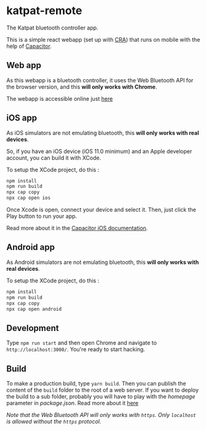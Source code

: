 # katpat-remote

The Katpat bluetooth controller app.

This is a simple react webapp (set up with [CRA](https://github.com/facebook/create-react-app)) that runs on mobile with the help of [Capacitor](https://capacitor.ionicframework.com/).

## Web app

As this webapp is a bluetooth controller, it uses the Web Bluetooth API for the browser version, and this **will only works with Chrome**.

The webapp is accessible online just [here](https://kaelhem.github.io/katpat/remote-controller)

## iOS app

As iOS simulators are not emulating bluetooth, this **will only works with real devices**.

So, if you have an iOS device (iOS 11.0 minimum) and an Apple developer account, you can build it with XCode.

To setup the XCode project, do this :
```sh
npm install
npm run build
npx cap copy
npx cap open ios
```
Once Xcode is open, connect your device and select it. Then, just click the Play button to run your app.

Read more about it in the [Capacitor iOS documentation](https://capacitor.ionicframework.com/docs/ios/).

## Android app

As Android simulators are not emulating bluetooth, this **will only works with real devices**.

To setup the XCode project, do this :
```sh
npm install
npm run build
npx cap copy
npx cap open android
```

## Development

Type `npm run start` and then open Chrome and navigate to `http://localhost:3000/`.
You're ready to start hacking.

## Build
To make a production build, type `yarn build`.
Then you can publish the content of the `build` folder to the root of a web server.
If you want to deploy the build to a sub folder, probably you will have to play with the *homepage* parameter in *package.json*. Read more about it [here](https://facebook.github.io/create-react-app/docs/deployment#building-for-relative-paths)

*Note that the Web Bluetooth API will only works with `https`. Only `localhost` is allowed without the `https` protocol.*
